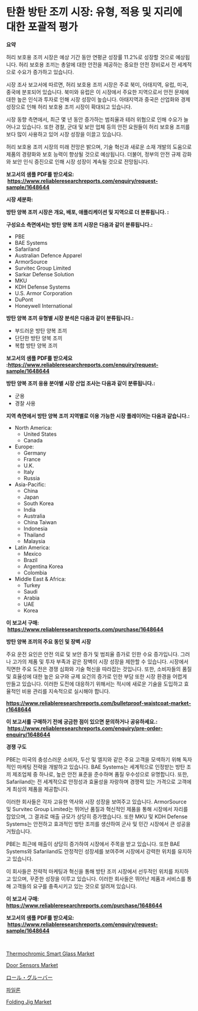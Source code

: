 <p><h1>탄환 방탄 조끼 시장: 유형, 적용 및 지리에 대한 포괄적 평가</h1></p><p><strong>요약</strong></p>
<p><p>허리 보호용 조끼 시장은 예상 기간 동안 연평균 성장률 11.2%로 성장할 것으로 예상됩니다. 허리 보호용 조끼는 총알에 대한 안전을 제공하는 중요한 안전 장비로서 전 세계적으로 수요가 증가하고 있습니다.</p><p>시장 조사 보고서에 따르면, 허리 보호용 조끼 시장은 주로 북미, 아태지역, 유럽, 미국, 중국에 분포되어 있습니다. 북미와 유럽은 이 시장에서 주요한 지역으로서 안전 문제에 대한 높은 인식과 투자로 인해 시장 성장이 높습니다. 아태지역과 중국은 산업화와 경제 성장으로 인해 허리 보호용 조끼 시장이 확대되고 있습니다.</p><p>시장 동향 측면에서, 최근 몇 년 동안 증가하는 범죄율과 테러 위협으로 인해 수요가 늘어나고 있습니다. 또한 경찰, 군대 및 보안 업체 등의 안전 요원들이 허리 보호용 조끼를 보다 많이 사용하고 있어 시장 성장을 이끌고 있습니다.</p><p>허리 보호용 조끼 시장의 미래 전망은 밝으며, 기술 혁신과 새로운 소재 개발의 도움으로 제품의 경량화와 보호 능력이 향상될 것으로 예상됩니다. 더불어, 정부의 안전 규제 강화와 보안 인식 증진으로 인해 시장 성장이 계속될 것으로 전망됩니다.</p></p>
<p><strong>보고서의 샘플 PDF를 받으세요: &nbsp;<a href="https://www.reliableresearchreports.com/enquiry/request-sample/1648644">https://www.reliableresearchreports.com/enquiry/request-sample/1648644</a></strong></p>
<p><strong>시장 세분화:</strong></p>
<p><strong> 방탄 양복 조끼 시장은 개요, 배포, 애플리케이션 및 지역으로 더 분류됩니다. :</strong></p>
<p><strong>구성요소 측면에서는 방탄 양복 조끼 시장은 다음과 같이 분류됩니다.:</strong></p>
<p><ul><li>PBE</li><li>BAE Systems</li><li>Safariland</li><li>Australian Defence Apparel</li><li>ArmorSource</li><li>Survitec Group Limited</li><li>Sarkar Defense Solution</li><li>MKU</li><li>KDH Defense Systems</li><li>U.S. Armor Corporation</li><li>DuPont</li><li>Honeywell International</li></ul></p>
<p><strong> 방탄 양복 조끼 유형별 시장 분석은 다음과 같이 분류됩니다.:</strong></p>
<p><ul><li>부드러운 방탄 양복 조끼</li><li>단단한 방탄 양복 조끼</li><li>복합 방탄 양복 조끼</li></ul></p>
<p><strong>보고서의 샘플 PDF를 받으세요 :<a href="https://www.reliableresearchreports.com/enquiry/request-sample/1648644">https://www.reliableresearchreports.com/enquiry/request-sample/1648644</a></strong></p>
<p><strong> 방탄 양복 조끼 응용 분야별 시장 산업 조사는 다음과 같이 분류됩니다.:</strong></p>
<p><ul><li>군용</li><li>경찰 사용</li></ul></p>
<p><strong>지역 측면에서 방탄 양복 조끼 지역별로 이용 가능한 시장 플레이어는 다음과 같습니다.:</strong></p>
<p><ul>
    <li>
        North America:
        <ul>
            <li>United States</li>
            <li>Canada</li>
        </ul>
    </li>
    <li>
        Europe:
        <ul>
            <li>Germany</li>
            <li>France</li>
            <li>U.K.</li>
            <li>Italy</li>
            <li>Russia</li>
        </ul>
    </li>
    <li>
        Asia-Pacific:
        <ul>
            <li>China</li>
            <li>Japan</li>
            <li>South Korea</li>
            <li>India</li>
            <li>Australia</li>
            <li>China Taiwan</li>
            <li>Indonesia</li>
            <li>Thailand</li>
            <li>Malaysia</li>
        </ul>
    </li>
    <li>
        Latin America:
        <ul>
            <li>Mexico</li>
            <li>Brazil</li>
            <li>Argentina Korea</li>
            <li>Colombia</li>
        </ul>
    </li>
    <li>
        Middle East & Africa:
        <ul>
            <li>Turkey</li>
            <li>Saudi</li>
            <li>Arabia</li>
            <li>UAE</li>
            <li>Korea</li>
        </ul>
    </li>
    </ul></p>
<p><strong>이 보고서 구매: &nbsp;<a href="https://www.reliableresearchreports.com/purchase/1648644">https://www.reliableresearchreports.com/purchase/1648644</a></strong></p>
<p><strong>방탄 양복 조끼의 주요 동인 및 장벽 시장</strong></p>
<p><p>주요 운전 요인은 안전 의료 및 보안 증가 및 범죄율 증가로 인한 수요 증가입니다. 그러나 고가의 제품 및 투자 부족과 같은 장벽이 시장 성장을 제한할 수 있습니다. 시장에서 직면한 주요 도전은 경쟁 심화와 기술 혁신을 따라잡는 것입니다. 또한, 소비자들의 품질 및 효율성에 대한 높은 요구와 규제 요건의 증가로 인한 부담 또한 시장 환경을 어렵게 만들고 있습니다. 이러한 도전에 대응하기 위해서는 적시에 새로운 기술을 도입하고 효율적인 비용 관리를 지속적으로 실시해야 합니다.</p></p>
<p><strong><a href="https://www.reliableresearchreports.com/bulletproof-waistcoat-market-r1648644">https://www.reliableresearchreports.com/bulletproof-waistcoat-market-r1648644</a></strong></p>
<p><strong>이 보고서를 구매하기 전에 궁금한 점이 있으면 문의하거나 공유하세요.: &nbsp;<a href="https://www.reliableresearchreports.com/enquiry/pre-order-enquiry/1648644">https://www.reliableresearchreports.com/enquiry/pre-order-enquiry/1648644</a></strong></p>
<p><strong>경쟁 구도</strong></p>
<p><p>PBE는 미국의 충성스러운 소비자, 두산 및 엘지와 같은 주요 고객을 모색하기 위해 독자적인 마케팅 전략을 개발하고 있습니다. BAE Systems는 세계적으로 인정받는 방탄 조끼 제조업체 중 하나로, 높은 안전 표준을 준수하며 품질 우수성으로 유명합니다. 또한, Safariland는 전 세계적으로 안정성과 효율성을 자랑하며 경쟁력 있는 가격으로 고객에게 최상의 제품을 제공합니다.</p><p>이러한 회사들은 각자 고유한 역사와 시장 성장을 보여주고 있습니다. ArmorSource 및 Survitec Group Limited는 뛰어난 품질과 혁신적인 제품을 통해 시장에서 자리를 잡았으며, 그 결과로 매출 규모가 상당히 증가했습니다. 또한 MKU 및 KDH Defense Systems는 안전하고 효과적인 방탄 조끼를 생산하여 군사 및 민간 시장에서 큰 성공을 거뒀습니다.</p><p>PBE는 최근에 매출이 상당히 증가하여 시장에서 주목을 받고 있습니다. 또한 BAE Systems와 Safariland도 안정적인 성장세를 보여주며 시장에서 강력한 위치를 유지하고 있습니다.</p><p>이 회사들은 전략적 마케팅과 혁신을 통해 방탄 조끼 시장에서 선두적인 위치를 차지하고 있으며, 꾸준한 성장을 이루고 있습니다. 이러한 회사들은 뛰어난 제품과 서비스를 통해 고객들의 요구를 충족시키고 있는 것으로 알려져 있습니다.</p></p>
<p><strong>이 보고서 구매: &nbsp; <a href="https://www.reliableresearchreports.com/purchase/1648644">https://www.reliableresearchreports.com/purchase/1648644</a></strong></p>
<p><strong>보고서의 샘플 PDF를 받으세요: &nbsp;<a href="https://www.reliableresearchreports.com/enquiry/request-sample/1648644">https://www.reliableresearchreports.com/enquiry/request-sample/1648644</a></strong><strong></strong></p>
<p>&nbsp;</p>
<p><p><a href="https://issuu.com/reportprime-2/docs/thermochromic-smart-glass-market-size-2030.pptx">Thermochromic Smart Glass Market</a></p><p><a href="https://www.linkedin.com/pulse/door-sensors-market-size-outlook-forecast-2024-2031-4lp5c?trackingId=fxbMlkFc0ZMVqVzuN9p7Hw%3D%3D">Door Sensors Market</a></p><p><a href="https://github.com/cbigkbh02719/Market-Research-Report-List-1/blob/main/844239830920.md">ロール・グルーバー</a></p><p><a href="https://github.com/vsr06p4p49/Market-Research-Report-List-1/blob/main/818653328286.md">파일론</a></p><p><a href="https://github.com/provorikovar/Market-Research-Report-List-4/blob/main/folding-jig-market.md">Folding Jig Market</a></p></p>